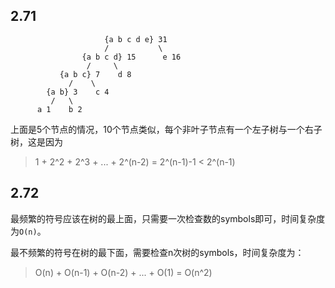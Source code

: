 ## 2.71

```
                     {a b c d e} 31
                     /           \
                {a b c d} 15      e 16
                 /     \
           {a b c} 7    d 8
             /    \
        {a b} 3    c 4
         /   \
      a 1    b 2
```
上面是5个节点的情况，10个节点类似，每个非叶子节点有一个左子树与一个右子树，这是因为

> 1 + 2^2 + 2^3 + ... + 2^(n-2) = 2^(n-1)-1 < 2^(n-1)

## 2.72

最频繁的符号应该在树的最上面，只需要一次检查数的symbols即可，时间复杂度为`O(n)`。

最不频繁的符号在树的最下面，需要检查n次树的symbols，时间复杂度为：

> O(n) + O(n-1) + O(n-2) + ... + O(1) = O(n^2)